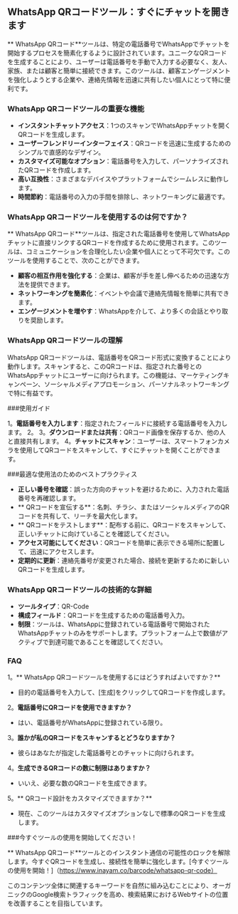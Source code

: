 ## WhatsApp QRコードツール：すぐにチャットを開きます

** WhatsApp QRコード**ツールは、特定の電話番号でWhatsAppでチャットを開始するプロセスを簡素化するように設計されています。ユニークなQRコードを生成することにより、ユーザーは電話番号を手動で入力する必要なく、友人、家族、または顧客と簡単に接続できます。このツールは、顧客エンゲージメントを強化しようとする企業や、連絡先情報を迅速に共有したい個人にとって特に便利です。

### WhatsApp QRコードツールの重要な機能

-  **インスタントチャットアクセス**：1つのスキャンでWhatsAppチャットを開くQRコードを生成します。
-  **ユーザーフレンドリーインターフェイス**：QRコードを迅速に生成するためのシンプルで直感的なデザイン。
-  **カスタマイズ可能なオプション**：電話番号を入力して、パーソナライズされたQRコードを作成します。
-  **高い互換性**：さまざまなデバイスやプラットフォームでシームレスに動作します。
-  **時間節約**：電話番号の入力の手間を排除し、ネットワーキングに最適です。

### WhatsApp QRコードツールを使用するのは何ですか？

** WhatsApp QRコード**ツールは、指定された電話番号を使用してWhatsAppチャットに直接リンクするQRコードを作成するために使用されます。このツールは、コミュニケーションを合理化したい企業や個人にとって不可欠です。このツールを使用することで、次のことができます。

-  **顧客の相互作用を強化する**：企業は、顧客が手を差し伸べるための迅速な方法を提供できます。
-  **ネットワーキングを簡素化**：イベントや会議で連絡先情報を簡単に共有できます。
-  **エンゲージメントを増やす**：WhatsAppを介して、より多くの会話とやり取りを奨励します。

### WhatsApp QRコードツールの理解

WhatsApp QRコードツールは、電話番号をQRコード形式に変換することにより動作します。スキャンすると、このQRコードは、指定された番号とのWhatsAppチャットにユーザーに向けられます。この機能は、マーケティングキャンペーン、ソーシャルメディアプロモーション、パーソナルネットワーキングで特に有益です。

###使用ガイド

1。**電話番号を入力します**：指定されたフィールドに接続する電話番号を入力します。
2。
3。**ダウンロードまたは共有**：QRコード画像を保存するか、他の人と直接共有します。
4。**チャットにスキャン**：ユーザーは、スマートフォンカメラを使用してQRコードをスキャンして、すぐにチャットを開くことができます。

###最適な使用法のためのベストプラクティス

-  **正しい番号を確認**：誤った方向のチャットを避けるために、入力された電話番号を再確認します。
-  ** QRコードを宣伝する**：名刺、チラシ、またはソーシャルメディアのQRコードを共有して、リーチを最大化します。
-  ** QRコードをテストします**：配布する前に、QRコードをスキャンして、正しいチャットに向けていることを確認してください。
-  **アクセス可能にしてください**：QRコードを簡単に表示できる場所に配置して、迅速にアクセスします。
-  **定期的に更新**：連絡先番号が変更された場合、接続を更新するために新しいQRコードを生成します。

### WhatsApp QRコードツールの技術的な詳細

-  **ツールタイプ**：QR-Code
-  **構成フィールド**：QRコードを生成するための電話番号入力。
-  **制限**：ツールは、WhatsAppに登録されている電話番号で開始されたWhatsAppチャットのみをサポートします。プラットフォーム上で数値がアクティブで到達可能であることを確認してください。

### FAQ

1。** WhatsApp QRコードツールを使用するにはどうすればよいですか？**
- 目的の電話番号を入力して、[生成]をクリックしてQRコードを作成します。

2。**電話番号にQRコードを使用できますか？**
- はい、電話番号がWhatsAppに登録されている限り。

3。**誰かが私のQRコードをスキャンするとどうなりますか？**
- 彼らはあなたが指定した電話番号とのチャットに向けられます。

4。**生成できるQRコードの数に制限はありますか？**
- いいえ、必要な数のQRコードを生成できます。

5。** QRコード設計をカスタマイズできますか？**
- 現在、このツールはカスタマイズオプションなしで標準のQRコードを生成します。

###今すぐツールの使用を開始してください！

** WhatsApp QRコード**ツールとのインスタント通信の可能性のロックを解除します。今すぐQRコードを生成し、接続性を簡単に強化します。[今すぐツールの使用を開始！]（https://www.inayam.co/barcode/whatsapp-qr-code）

このコンテンツ全体に関連するキーワードを自然に組み込むことにより、オーガニックのGoogle検索トラフィックを高め、検索結果におけるWebサイトの位置を改善することを目指しています。